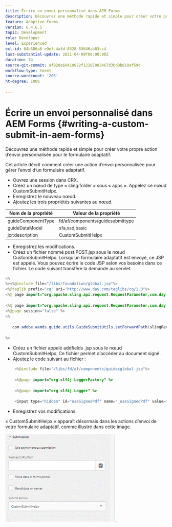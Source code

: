 ```yaml
---
title: Écrire un envoi personnalisé dans AEM Forms
description: Découvrez une méthode rapide et simple pour créer votre propre action d’envoi personnalisée pour le formulaire adaptatif.
feature: Adaptive Forms
version: 6.4,6.5
topic: Development
role: Developer
level: Experienced
exl-id: 64b586a6-e9ef-4a3d-8528-55646ab03cc4
last-substantial-update: 2021-04-09T00:00:00Z
duration: 74
source-git-commit: af928e60410022f12207082467d3bd9b818af59d
workflow-type: tm+mt
source-wordcount: '205'
ht-degree: 100%

---
```


# Écrire un envoi personnalisé dans AEM Forms {#writing-a-custom-submit-in-aem-forms}

Découvrez une méthode rapide et simple pour créer votre propre action d’envoi personnalisée pour le formulaire adaptatif.

Cet article décrit comment créer une action d’envoi personnalisée pour gérer l’envoi d’un formulaire adaptatif.

* Ouvrez une session dans CRX.
* Créez un nœud de type « sling:folder » sous « apps ». Appelez ce nœud CustomSubmitHelpx.
* Enregistrez le nouveau nœud.
* Ajoutez les trois propriétés suivantes au nœud.

| Nom de la propriété | Valeur de la propriété |
|----------------    | ---------------------------------|
| guideComponentType | fd/af/components/guidesubmittype |
| guideDataModel | xfa,xsd,basic |
| jcr:description | CustomSubmitHelpx |


* Enregistrez les modifications.
* Créez un fichier nommé post.POST.jsp sous le nœud CustomSubmitHelpx. Lorsqu’un formulaire adaptatif est envoyé, ce JSP est appelé. Vous pouvez écrire le code JSP selon vos besoins dans ce fichier. Le code suivant transfère la demande au servlet.

```java
<%
%><%@include file="/libs/foundation/global.jsp"%>
<%@taglib prefix="cq" uri="http://www.day.com/taglibs/cq/1.0"%>
<%@ page import="org.apache.sling.api.request.RequestParameter,com.day.cq.wcm.api.WCMMode,com.adobe.forms.common.submitutils.CustomParameterRequest,com.adobe.aemds.guide.submitutils.*" %>

<%@ page import="org.apache.sling.api.request.RequestParameter,com.day.cq.wcm.api.WCMMode" %>
<%@page session="false" %>
<%

   com.adobe.aemds.guide.utils.GuideSubmitUtils.setForwardPath(slingRequest,"/bin/storeafsubmission",null,null);

%>
```

* Créez un fichier appelé addfields .jsp sous le nœud CustomSubmitHelpx. Ce fichier permet d’accéder au document signé.
* Ajoutez le code suivant au fichier :

```java
    <%@include file="/libs/fd/af/components/guidesglobal.jsp"%>

    <%@page import="org.slf4j.LoggerFactory" %>

    <%@page import="org.slf4j.Logger" %>

    <input type="hidden" id="useSignedPdf" name="_useSignedPdf" value=""/>;
```

* Enregistrez vos modifications.

« CustomSubmitHelpx » apparaît désormais dans les actions d’envoi de votre formulaire adaptatif, comme illustré dans cette image.

![Formulaire adaptatif avec envoi personnalisé](assets/capture-2.gif).
